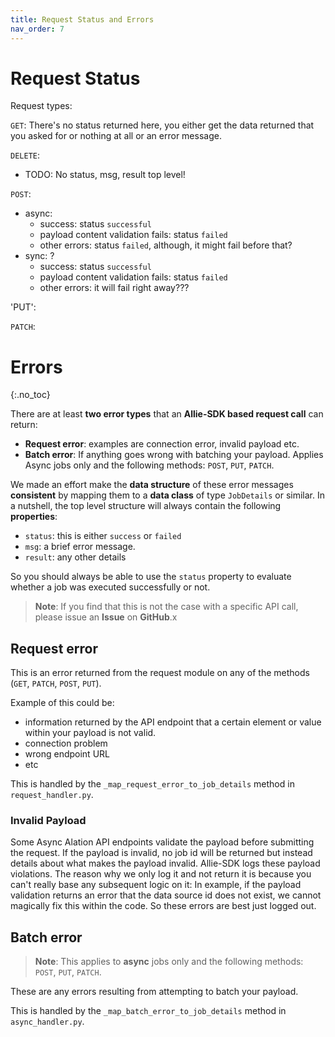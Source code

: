 ```yaml
---
title: Request Status and Errors
nav_order: 7
---
```


# Request Status

Request types:

`GET`: There's no status returned here, you either get the data returned that you asked for or nothing at all or an error message.

`DELETE`:

- TODO: No status, msg, result top level!

`POST`:

- async:
  - success: status `successful`
  - payload content validation fails: status `failed`
  - other errors: status `failed`, although, it might fail before that?
- sync: ?
  - success: status `successful`
  - payload content validation fails: status `failed`
  - other errors: it will fail right away???

'PUT':

`PATCH`:



# Errors
{:.no_toc}

There are at least **two error types** that an **Allie-SDK based request call** can return:

- **Request error**: examples are connection error, invalid payload etc.
- **Batch error**: If anything goes wrong with batching your payload. Applies Async jobs only and the following methods: `POST`, `PUT`, `PATCH`.


We made an effort make the **data structure** of these error messages **consistent** by mapping them to a **data class** of type `JobDetails` or similar. In a nutshell, the top level structure will always contain the following **properties**:

- `status`: this is either `success` or `failed`
- `msg`: a brief error message.
- `result`: any other details

So you should always be able to use the `status` property to evaluate whether a job was executed successfully or not.

> **Note**: If you find that this is not the case with a specific API call, please issue an **Issue** on **GitHub**.x


## Request error

This is an error returned from the request module on any of the methods (`GET`, `PATCH`, `POST`, `PUT`).

Example of this could be: 

- information returned by the API endpoint that a certain element or value within your payload is not valid.
- connection problem
- wrong endpoint URL
- etc

This is handled by the `_map_request_error_to_job_details` method in `request_handler.py`.


### Invalid Payload

Some Async Alation API endpoints validate the payload before submitting the request. If the payload is invalid, no job id will be returned but instead details about what makes the payload invalid. Allie-SDK logs these payload violations. The reason why we only log it and not return it is because you can't really base any subsequent logic on it: In example, if the payload validation returns an error that the data source id does not exist, we cannot magically fix this within the code. So these errors are best just logged out.



## Batch error

> **Note**: This applies to **async** jobs only and the following methods: `POST`, `PUT`, `PATCH`.

These are any errors resulting from attempting to batch your payload.

This is handled by the `_map_batch_error_to_job_details` method in `async_handler.py`.


